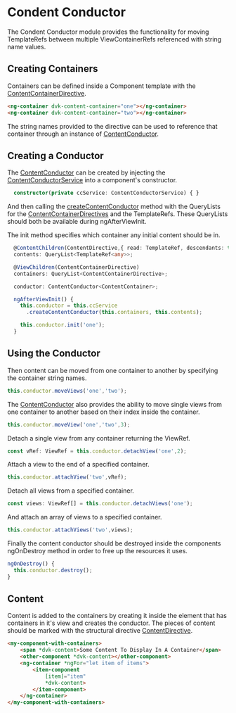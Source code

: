 # **Condent Conductor**

The Condent Conductor module provides the functionality for moving 
TemplateRefs between multiple ViewContainerRefs referenced with
string name values.

## **Creating Containers**

Containers can be defined inside a Component template with the 
[ContentContainerDirective](../directives/ContentContainerDirective.html).

```html
<ng-container dvk-content-container="one"></ng-container>
<ng-container dvk-content-container="two"></ng-container>
```

The string names provided to the directive can be used to reference
that container through an instance of [ContentConductor](../interfaces/ContentConductor.html).

## **Creating a Conductor**

The [ContentConductor](../interfaces/ContentConductor.html) can be created by injecting the [ContentConductorService](../injectables/ContentConductorService.html) into a component's constructor.

```ts
  constructor(private ccService: ContentConductorService) { }
```

And then calling the [createContentConductor](../injectables/ContentConductorService.html#createContentConductor) method with the QueryLists for the [ContentContainerDirectives](../directives/ContentContainerDirective.html) and the TemplateRefs.  These QueryLists should both be available during ngAfterViewInit.

The init method specifies which container any initial content should
be in.

```ts
  @ContentChildren(ContentDirective,{ read: TemplateRef, descendants: true }) 
  contents: QueryList<TemplateRef<any>>;

  @ViewChildren(ContentContainerDirective)
  containers: QueryList<ContentContainerDirective>;

  conductor: ContentConductor<ContentContainer>;

  ngAfterViewInit() {
    this.conductor = this.ccService
      .createContentConductor(this.containers, this.contents);

    this.conductor.init('one');
  }
```

## **Using the Conductor**

Then content can be moved from one container to another by specifying
the container string names.

```ts
this.conductor.moveViews('one','two');
```

The [ContentConductor](../interfaces/ContentConductor.html) also provides the ability to move single views from one container to another based on their index inside the container.

```ts
this.conductor.moveView('one','two',3);
```

Detach a single view from any container returning the ViewRef.

```ts
const vRef: ViewRef = this.conductor.detachView('one',2);
```

Attach a view to the end of a specified container.

```ts
this.conductor.attachView('two',vRef);
```

Detach all views from a specified container.

```ts
const views: ViewRef[] = this.conductor.detachViews('one');
```

And attach an array of views to a specified container.

```ts
this.conductor.attachViews('two',views);
```

Finally the content conductor should be destroyed inside the components
ngOnDestroy method in order to free up the resources it uses.

```ts
ngOnDestroy() {
  this.conductor.destroy();
}
```

## **Content**

Content is added to the containers by creating it inside the element that has containers in it's view and creates the conductor.  The pieces of content should be marked with the structural directive [ContentDirective](../directives/ContentDirective.html).

```html
<my-component-with-containers>
    <span *dvk-content>Some Content To Display In A Container</span>
    <other-component *dvk-content></other-component>
    <ng-container *ngFor="let item of items">
        <item-component 
            [item]="item"
            *dvk-content>
        </item-component>
    </ng-container>
</my-component-with-containers>
```
